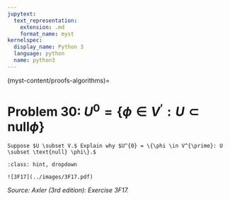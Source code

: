 ```yaml
---
jupytext:
  text_representation:
    extension: .md
    format_name: myst
kernelspec:
  display_name: Python 3
  language: python
  name: python3
---
```


(myst-content/proofs-algorithms)=
# Problem 30: $U^{0} = \{\phi \in V^{\prime}: U \subset \text{null} \phi\}$

```{admonition} Problem 30
Suppose $U \subset V.$ Explain why $U^{0} = \{\phi \in V^{\prime}: U \subset \text{null} \phi\}.$
```



```{admonition} Solution
:class: hint, dropdown

![3F17](../images/3F17.pdf)
```


_Source: Axler (3rd edition):  Exercise 3F17._